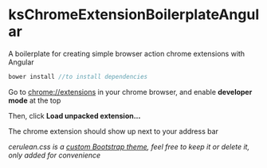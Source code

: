 # ksChromeExtensionBoilerplateAngular
A boilerplate for creating simple browser action chrome extensions with Angular
```javascript
bower install //to install dependencies
```
Go to <chrome://extensions> in your chrome browser, and enable **developer mode** at the top

Then, click **Load unpacked extension...**

The chrome extension should show up next to your address bar

*cerulean.css is a [custom Bootstrap theme](https://bootswatch.com/cerulean/), feel free to keep it or delete it, only added for convenience*


